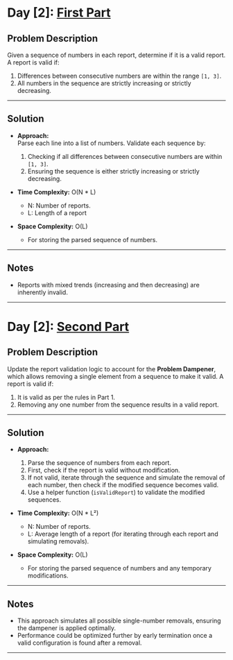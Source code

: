 # Day [2]: [First Part](https://adventofcode.com/2024/day/2)

## Problem Description
Given a sequence of numbers in each report, determine if it is a valid report. A report is valid if:
1. Differences between consecutive numbers are within the range `[1, 3]`.
2. All numbers in the sequence are strictly increasing or strictly decreasing.

---

## Solution

- **Approach:**  
  Parse each line into a list of numbers. Validate each sequence by:
  1. Checking if all differences between consecutive numbers are within `[1, 3]`.
  2. Ensuring the sequence is either strictly increasing or strictly decreasing.

- **Time Complexity:** O(N * L)  
  - N: Number of reports.  
  - L: Length of a report 

- **Space Complexity:** O(L)  
  - For storing the parsed sequence of numbers.

---

## Notes
- Reports with mixed trends (increasing and then decreasing) are inherently invalid.

---

# Day [2]: [Second Part](https://adventofcode.com/2024/day/2)

## Problem Description
Update the report validation logic to account for the **Problem Dampener**, which allows removing a single element from a sequence to make it valid. A report is valid if:
1. It is valid as per the rules in Part 1.  
2. Removing any one number from the sequence results in a valid report.

---

## Solution

- **Approach:**  
  1. Parse the sequence of numbers from each report.  
  2. First, check if the report is valid without modification.  
  3. If not valid, iterate through the sequence and simulate the removal of each number, then check if the modified sequence becomes valid.  
  4. Use a helper function (`isValidReport`) to validate the modified sequences.

- **Time Complexity:** O(N * L²)  
  - N: Number of reports.  
  - L: Average length of a report (for iterating through each report and simulating removals).

- **Space Complexity:** O(L)  
  - For storing the parsed sequence of numbers and any temporary modifications.

---

## Notes
- This approach simulates all possible single-number removals, ensuring the dampener is applied optimally.  
- Performance could be optimized further by early termination once a valid configuration is found after a removal.

---
